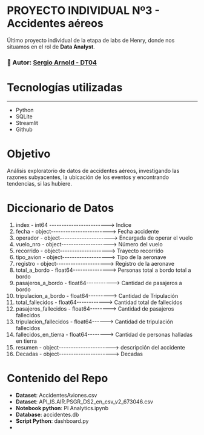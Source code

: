 # PROYECTO INDIVIDUAL Nº3 - Accidentes aéreos
Último proyecto individual de la etapa de labs de Henry, donde nos situamos en el rol de **Data Analyst**.

### 🧑 Autor: [Sergio Arnold - DT04](https://github.com/sergioarnold87)

# Tecnologías utilizadas

---


* Python
* SQLite
* Streamlit
* Github

# Objetivo 
Análisis exploratorio de datos de accidentes aéreos, investigando las razones subyacentes, la ubicación de los eventos y encontrando tendencias, si las hubiere.

# Diccionario de Datos

1.    index - int64 ------------------------> Indice
2.    fecha - object------------------------> Fecha accidente
3.    operador - object---------------------> Encargada de operar el vuelo
4.    vuelo_nro - object--------------------> Número del vuelo
5.    recorrido - object--------------------> Trayecto recorrido
6.    tipo_avion - object-------------------> Tipo de la aeronave
7.    registro - object---------------------> Registro de la aeronave
8.    total_a_bordo - float64---------------> Personas total a bordo total a bordo
9.    pasajeros_a_bordo - float64-----------> Cantidad de pasajeros a bordo
10.   tripulacion_a_bordo - float64---------> Cantidad de Tripulación
11.   total_fallecidos - float64------------> Cantidad total de fallecidos
12.   pasajeros_fallecidos - float64--------> Cantidad de pasajeros fallecidos
13.   tripulacion_fallecidos - float64------> Cantidad de tripulación fallecidos
14.   fallecidos_en_tierra - float64--------> Cantidad de personas halladas en tierra
15.   resumen - object----------------------> descripción del accidente
16.   Decadas - object----------------------> Decadas


# Contenido del Repo

* **Dataset**: AccidentesAviones.csv
* **Dataset**: API_IS.AIR.PSGR_DS2_en_csv_v2_673046.csv
* **Notebook python**: PI Analytics.ipynb
* **Database**: accidentes.db
* **Script Python**: dashboard.py
* 
